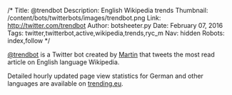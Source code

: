 /*
Title: @trendbot
Description: English Wikipedia trends
Thumbnail: /content/bots/twitterbots/images/trendbot.png
Link: http://twitter.com/trendbot
Author: botsheeter.py
Date: February 07, 2016
Tags: twitter,twitterbot,active,wikipedia,trends,ryc_m
Nav: hidden
Robots: index,follow
*/

[@trendbot](https://twitter.com/trendbot) is a Twitter bot created by [Martin](https://twitter.com/ryc_m) that tweets the most read article on English language Wikipedia.

Detailed hourly updated page view statistics for German and other languages are available on [trending.eu](http://www.trending.eu). 
